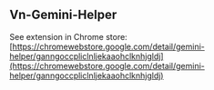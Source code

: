 ## Vn-Gemini-Helper

See extension in Chrome store: [https://chromewebstore.google.com/detail/gemini-helper/ganngoccpliclnljekaaohclknhjgldj](https://chromewebstore.google.com/detail/gemini-helper/ganngoccpliclnljekaaohclknhjgldj)
